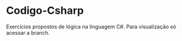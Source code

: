 # Codigo-Csharp
Exercícios propostos de lógica na linguagem C#. Para visualização só acessar a branch.
